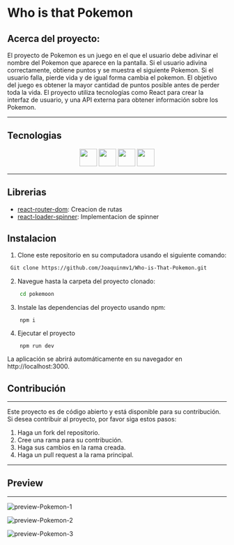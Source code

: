# Who is that Pokemon 

## Acerca del proyecto: 
El proyecto de Pokemon es un juego en el que el usuario debe adivinar el nombre del Pokemon que aparece en la pantalla. Si el usuario adivina correctamente, obtiene puntos y se muestra el siguiente Pokemon. Si el usuario falla, pierde vida y de igual forma cambia el pokemon. El objetivo del juego es obtener la mayor cantidad de puntos posible antes de perder toda la vida. El proyecto utiliza tecnologías como React para crear la interfaz de usuario, y una API externa para obtener información sobre los Pokemon.

---

## Tecnologias
<p align="center">
<img height="40" src='https://icongr.am/devicon/html5-original.svg?size=128&color=currentColor'>
<img height="40" src='https://icongr.am/devicon/css3-original.svg?size=128&color=currentColor'>
<img height="40" src='https://icongr.am/devicon/javascript-original.svg?size=128&color=aa0909'>
<img height="40" src='https://icongr.am/devicon/react-original.svg?size=128&color=aa0909'>
</p>

---

## Librerias

* [react-router-dom](https://reactrouter.com/en/main): Creacion de rutas 
* [react-loader-spinner](https://www.npmjs.com/package/react-loader-spinner): Implementacion de spinner


## Instalacion

1. Clone este repositorio en su computadora usando el siguiente comando:
```sh
 Git clone https://github.com/Joaquinmv1/Who-is-That-Pokemon.git
```
2. Navegue hasta la carpeta del proyecto clonado:
```sh
    cd pokemoon
```
3. Instale las dependencias del proyecto usando npm:
```
    npm i
```
4. Ejecutar el proyecto
```
    npm run dev
```
La aplicación se abrirá automáticamente en su navegador en http://localhost:3000.


## Contribución 
---
Este proyecto es de código abierto y está disponible para su contribución. Si desea contribuir al proyecto, por favor siga estos pasos:

1. Haga un fork del repositorio.
2. Cree una rama para su contribución.
3. Haga sus cambios en la rama creada.
4. Haga un pull request a la rama principal.
---

## Preview
---

![preview-Pokemon-1](https://imgur.com/BPJNV09.png)

![preview-Pokemon-2](https://imgur.com/3szWoau.png)

![preview-Pokemon-3](https://imgur.com/iscjoSB.png)


